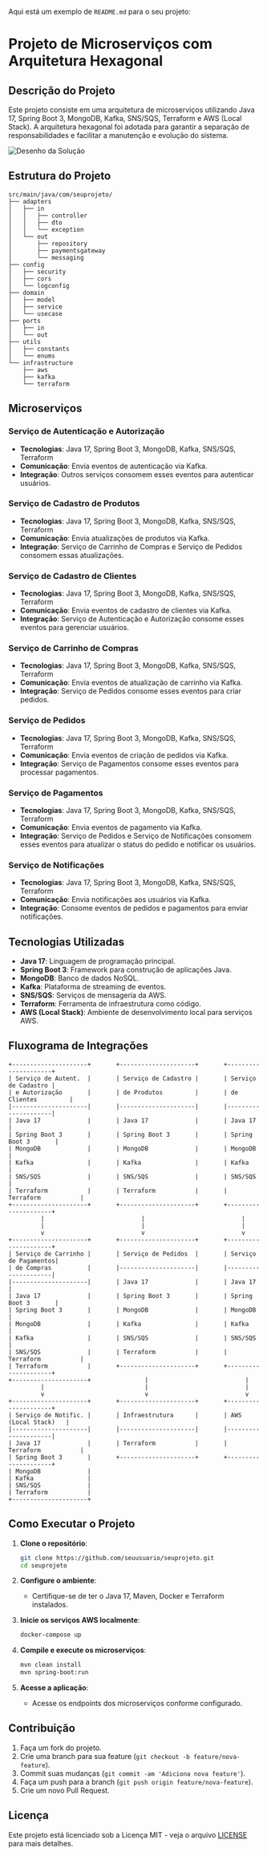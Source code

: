 Aqui está um exemplo de `README.md` para o seu projeto:  


# Projeto de Microserviços com Arquitetura Hexagonal

## Descrição do Projeto

Este projeto consiste em uma arquitetura de microserviços utilizando Java 17, Spring Boot 3, MongoDB, Kafka, SNS/SQS, Terraform e AWS (Local Stack). A arquitetura hexagonal foi adotada para garantir a separação de responsabilidades e facilitar a manutenção e evolução do sistema.

![Desenho da Solução](src/main/resources/desenho/MFsemijoias.png)

## Estrutura do Projeto

```plaintext
src/main/java/com/seuprojeto/
├── adapters
│   ├── in
│   │   ├── controller
│   │   ├── dto
│   │   └── exception
│   └── out
│       ├── repository
│       ├── paymentsgateway
│       └── messaging
├── config
│   ├── security
│   ├── cors
│   └── logconfig
├── domain
│   ├── model
│   ├── service
│   └── usecase
├── ports
│   ├── in
│   └── out
├── utils
│   ├── constants
│   └── enums
└── infrastructure
    ├── aws
    ├── kafka
    └── terraform
```

## Microserviços

### Serviço de Autenticação e Autorização
- **Tecnologias**: Java 17, Spring Boot 3, MongoDB, Kafka, SNS/SQS, Terraform
- **Comunicação**: Envia eventos de autenticação via Kafka.
- **Integração**: Outros serviços consomem esses eventos para autenticar usuários.

### Serviço de Cadastro de Produtos
- **Tecnologias**: Java 17, Spring Boot 3, MongoDB, Kafka, SNS/SQS, Terraform
- **Comunicação**: Envia atualizações de produtos via Kafka.
- **Integração**: Serviço de Carrinho de Compras e Serviço de Pedidos consomem essas atualizações.

### Serviço de Cadastro de Clientes
- **Tecnologias**: Java 17, Spring Boot 3, MongoDB, Kafka, SNS/SQS, Terraform
- **Comunicação**: Envia eventos de cadastro de clientes via Kafka.
- **Integração**: Serviço de Autenticação e Autorização consome esses eventos para gerenciar usuários.

### Serviço de Carrinho de Compras
- **Tecnologias**: Java 17, Spring Boot 3, MongoDB, Kafka, SNS/SQS, Terraform
- **Comunicação**: Envia eventos de atualização de carrinho via Kafka.
- **Integração**: Serviço de Pedidos consome esses eventos para criar pedidos.

### Serviço de Pedidos
- **Tecnologias**: Java 17, Spring Boot 3, MongoDB, Kafka, SNS/SQS, Terraform
- **Comunicação**: Envia eventos de criação de pedidos via Kafka.
- **Integração**: Serviço de Pagamentos consome esses eventos para processar pagamentos.

### Serviço de Pagamentos
- **Tecnologias**: Java 17, Spring Boot 3, MongoDB, Kafka, SNS/SQS, Terraform
- **Comunicação**: Envia eventos de pagamento via Kafka.
- **Integração**: Serviço de Pedidos e Serviço de Notificações consomem esses eventos para atualizar o status do pedido e notificar os usuários.

### Serviço de Notificações
- **Tecnologias**: Java 17, Spring Boot 3, MongoDB, Kafka, SNS/SQS, Terraform
- **Comunicação**: Envia notificações aos usuários via Kafka.
- **Integração**: Consome eventos de pedidos e pagamentos para enviar notificações.

## Tecnologias Utilizadas

- **Java 17**: Linguagem de programação principal.
- **Spring Boot 3**: Framework para construção de aplicações Java.
- **MongoDB**: Banco de dados NoSQL.
- **Kafka**: Plataforma de streaming de eventos.
- **SNS/SQS**: Serviços de mensageria da AWS.
- **Terraform**: Ferramenta de infraestrutura como código.
- **AWS (Local Stack)**: Ambiente de desenvolvimento local para serviços AWS.

## Fluxograma de Integrações

```plaintext
+---------------------+       +---------------------+       +---------------------+
| Serviço de Autent.  |       | Serviço de Cadastro |       | Serviço de Cadastro |
| e Autorização       |       | de Produtos         |       | de Clientes         |
|---------------------|       |---------------------|       |---------------------|
| Java 17             |       | Java 17             |       | Java 17             |
| Spring Boot 3       |       | Spring Boot 3       |       | Spring Boot 3       |
| MongoDB             |       | MongoDB             |       | MongoDB             |
| Kafka               |       | Kafka               |       | Kafka               |
| SNS/SQS             |       | SNS/SQS             |       | SNS/SQS             |
| Terraform           |       | Terraform           |       | Terraform           |
+---------------------+       +---------------------+       +---------------------+
         |                           |                           |
         |                           |                           |
         v                           v                           v
+---------------------+       +---------------------+       +---------------------+
| Serviço de Carrinho |       | Serviço de Pedidos  |       | Serviço de Pagamentos|
| de Compras          |       |---------------------|       |---------------------|
|---------------------|       | Java 17             |       | Java 17             |
| Java 17             |       | Spring Boot 3       |       | Spring Boot 3       |
| Spring Boot 3       |       | MongoDB             |       | MongoDB             |
| MongoDB             |       | Kafka               |       | Kafka               |
| Kafka               |       | SNS/SQS             |       | SNS/SQS             |
| SNS/SQS             |       | Terraform           |       | Terraform           |
| Terraform           |       +---------------------+       +---------------------+
+---------------------+               |                           |
         |                            |                           |
         v                            v                           v
+---------------------+       +---------------------+       +---------------------+
| Serviço de Notific. |       | Infraestrutura      |       | AWS (Local Stack)   |
|---------------------|       |---------------------|       |---------------------|
| Java 17             |       | Terraform           |       | Terraform           |
| Spring Boot 3       |       +---------------------+       +---------------------+
| MongoDB             |
| Kafka               |
| SNS/SQS             |
| Terraform           |
+---------------------+
```

## Como Executar o Projeto

1. **Clone o repositório**:
   ```bash
   git clone https://github.com/seuusuario/seuprojeto.git
   cd seuprojeto
   ```

2. **Configure o ambiente**:
    - Certifique-se de ter o Java 17, Maven, Docker e Terraform instalados.

3. **Inicie os serviços AWS localmente**:
   ```bash
   docker-compose up
   ```

4. **Compile e execute os microserviços**:
   ```bash
   mvn clean install
   mvn spring-boot:run
   ```

5. **Acesse a aplicação**:
    - Acesse os endpoints dos microserviços conforme configurado.

## Contribuição

1. Faça um fork do projeto.
2. Crie uma branch para sua feature (`git checkout -b feature/nova-feature`).
3. Commit suas mudanças (`git commit -am 'Adiciona nova feature'`).
4. Faça um push para a branch (`git push origin feature/nova-feature`).
5. Crie um novo Pull Request.

## Licença

Este projeto está licenciado sob a Licença MIT - veja o arquivo [LICENSE](LICENSE) para mais detalhes.
```
